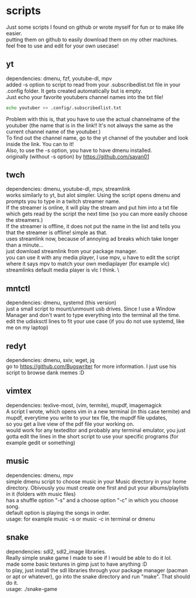 # scripts
Just some scripts I found on github
or wrote myself for fun or to make life easier.  \
putting them on github to easily download them on my
other machines. \
feel free to use and edit for your own usecase!

## yt
dependencies: dmenu, fzf, youtube-dl, mpv \
added -s option to script to read from your .subscribedlist.txt file
in your .config folder. It gets created automatically but is empty.  \
Just echo your favorite youtubers channel names into the txt file!
```bash
echo youtuber >> .config/.subscribedlist.txt
```
Problem with this is, that you have to use the actual channelname of the youtuber (the name that
is in the link!! It's not always the same as the current channel name of the youtuber.)  \
To find out the channel name, go to the yt channel of the youtuber and look inside the link. You can to it!  \
Also, to use the -s option, you have to have dmenu installed.  \
originally (without -s option) by https://github.com/sayan01

## twch
dependencies: dmenu, youtube-dl, mpv, streamlink  \
works similarly to yt, but alot simpler. Using the script opens dmenu and prompts you to type in a twitch streamer name.  \
If the streamer is online, it will play the stream and put him into a txt file which gets read by the script the next time (so you can
more easily choose the streamers.)  \
If the streamer is offline, it does not put the name in the list and tells you that the streamer is offline! simple as that. \
uses streamlink now, because of annoying ad breaks which take longer than a minute... \
just download streamlink from your package manager. \
you can use it with any media player, I use mpv, u have to edit the script where it says mpv to match your own mediaplayer (for example vlc) \
streamlinks default media player is vlc I think. \

## mntctl
dependencies: dmenu, systemd (this version)  \
just a small script to mount/unmount usb drives. Since I use a Window Manager and don't want to type everything
into the terminal all the time. \
edit the udisksctl lines to fit your use case (if you do not use systemd, like me on my laptop) 

## redyt
dependencies: dmenu, sxiv, wget, jq  \
go to https://github.com/Bugswriter for more information. I just use his script to browse dank memes :D

## vimtex
dependencies: texlive-most, (vim, termite), mupdf, imagemagick \
A script I wrote, which opens vim in a new terminal (in this case termite) and mupdf, everytime you write to your tex file, the mupdf file updates, \
so you get a live view of the pdf file your working on. \
would work for any texteditor and probably any terminal emulator, you just gotta edit the lines in the short script to use your specific programs (for example gedit or something)

## music
dependencies: dmenu, mpv \
simple dmenu script to choose music in your Music directory in your home directory. Obivously you must create one first and put your albums/playlists in it (folders with music files) \
has a shuffle option "-s" and a choose option "-c" in which you choose song. \
default option is playing the songs in order. \
usage: for example music -s or music -c in terminal or dmenu

## snake
dependencies: sdl2, sdl2_image libraries. \
Really simple snake game I made to see if I would be able to do it lol. \
made some basic textures in gimp just to have anything :D \
to play, just install the sdl libraries through your package manager (pacman or apt or whatever), go into the snake directory and run "make". That should do it. \
usage: ./snake-game
